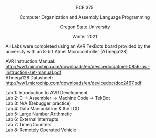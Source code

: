 <p align="center">ECE 375</p>

<p align="center">Computer Organization and Assembly Language Programming</p>

<p align="center">Oregon State University</p>

<p align="center">Winter 2021</p>

All Labs were completed using an AVR TekBots board provided by the university with an 8-bit Atmel Microcontroller (ATmega128)<br />

AVR Instruction Manual: http://ww1.microchip.com/downloads/en/devicedoc/atmel-0856-avr-instruction-set-manual.pdf<br />
ATmega128 Datasheet:    http://ww1.microchip.com/downloads/en/devicedoc/doc2467.pdf<br />

Lab 1: Introduction to AVR Development<br />
Lab 2: C → Assembler → Machine Code → TekBot<br />
Lab 3: N/A (Debugger practice)<br />
Lab 4: Data Manipulation & the LCD<br />
Lab 5: Large Number Arithmetic<br />
Lab 6: External Interrupts<br />
Lab 7: Timer/Counters<br />
Lab 8: Remotely Operated Vehicle<br />

